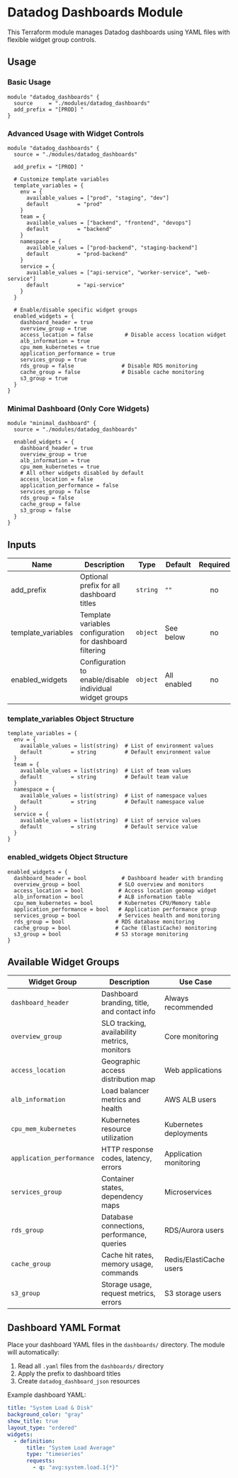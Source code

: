 # Datadog Dashboards Module

This Terraform module manages Datadog dashboards using YAML files with flexible widget group controls.

## Usage

### Basic Usage
```hcl
module "datadog_dashboards" {
  source     = "./modules/datadog_dashboards"
  add_prefix = "[PROD] "
}
```

### Advanced Usage with Widget Controls
```hcl
module "datadog_dashboards" {
  source = "./modules/datadog_dashboards"
  
  add_prefix = "[PROD] "
  
  # Customize template variables
  template_variables = {
    env = {
      available_values = ["prod", "staging", "dev"]
      default         = "prod"
    }
    team = {
      available_values = ["backend", "frontend", "devops"]
      default         = "backend"
    }
    namespace = {
      available_values = ["prod-backend", "staging-backend"]
      default         = "prod-backend"
    }
    service = {
      available_values = ["api-service", "worker-service", "web-service"]
      default         = "api-service"
    }
  }
  
  # Enable/disable specific widget groups
  enabled_widgets = {
    dashboard_header = true
    overview_group = true
    access_location = false          # Disable access location widget
    alb_information = true
    cpu_mem_kubernetes = true
    application_performance = true
    services_group = true
    rds_group = false               # Disable RDS monitoring
    cache_group = false             # Disable cache monitoring
    s3_group = true
  }
}
```

### Minimal Dashboard (Only Core Widgets)
```hcl
module "minimal_dashboard" {
  source = "./modules/datadog_dashboards"
  
  enabled_widgets = {
    dashboard_header = true
    overview_group = true
    alb_information = true
    cpu_mem_kubernetes = true
    # All other widgets disabled by default
    access_location = false
    application_performance = false
    services_group = false
    rds_group = false
    cache_group = false
    s3_group = false
  }
}
```

## Inputs

| Name | Description | Type | Default | Required |
|------|-------------|------|---------|:--------:|
| add_prefix | Optional prefix for all dashboard titles | `string` | `""` | no |
| template_variables | Template variables configuration for dashboard filtering | `object` | See below | no |
| enabled_widgets | Configuration to enable/disable individual widget groups | `object` | All enabled | no |

### template_variables Object Structure
```hcl
template_variables = {
  env = {
    available_values = list(string)  # List of environment values
    default         = string         # Default environment value
  }
  team = {
    available_values = list(string)  # List of team values
    default         = string         # Default team value
  }
  namespace = {
    available_values = list(string)  # List of namespace values
    default         = string         # Default namespace value
  }
  service = {
    available_values = list(string)  # List of service values
    default         = string         # Default service value
  }
}
```

### enabled_widgets Object Structure
```hcl
enabled_widgets = {
  dashboard_header = bool           # Dashboard header with branding
  overview_group = bool            # SLO overview and monitors
  access_location = bool           # Access location geomap widget
  alb_information = bool           # ALB information table
  cpu_mem_kubernetes = bool        # Kubernetes CPU/Memory table
  application_performance = bool   # Application performance group
  services_group = bool            # Services health and monitoring
  rds_group = bool                # RDS database monitoring
  cache_group = bool              # Cache (ElastiCache) monitoring
  s3_group = bool                 # S3 storage monitoring
}
```

## Available Widget Groups

| Widget Group | Description | Use Case |
|--------------|-------------|----------|
| `dashboard_header` | Dashboard branding, title, and contact info | Always recommended |
| `overview_group` | SLO tracking, availability metrics, monitors | Core monitoring |
| `access_location` | Geographic access distribution map | Web applications |
| `alb_information` | Load balancer metrics and health | AWS ALB users |
| `cpu_mem_kubernetes` | Kubernetes resource utilization | Kubernetes deployments |
| `application_performance` | HTTP response codes, latency, errors | Application monitoring |
| `services_group` | Container states, dependency maps | Microservices |
| `rds_group` | Database connections, performance, queries | RDS/Aurora users |
| `cache_group` | Cache hit rates, memory usage, commands | Redis/ElastiCache users |
| `s3_group` | Storage usage, request metrics, errors | S3 storage users |

## Dashboard YAML Format

Place your dashboard YAML files in the `dashboards/` directory. The module will automatically:

1. Read all `.yaml` files from the `dashboards/` directory
2. Apply the prefix to dashboard titles
3. Create `datadog_dashboard_json` resources

Example dashboard YAML:
```yaml
title: "System Load & Disk"
background_color: "gray"
show_title: true
layout_type: "ordered"
widgets:
  - definition:
      title: "System Load Average"
      type: "timeseries"
      requests:
        - q: "avg:system.load.1{*}"
```
